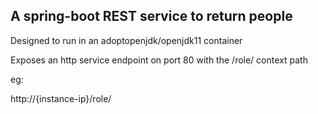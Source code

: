 ## A spring-boot REST service to return people

Designed to run in an adoptopenjdk/openjdk11 container

Exposes an http service endpoint on port 80 with the /role/ context path

eg:

http://{instance-ip}/role/
